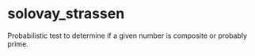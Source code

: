 # solovay_strassen
Probabilistic test to determine if a given number is composite or probably prime.
